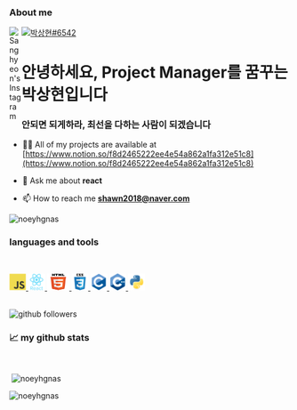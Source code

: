 ### About me

<a href="[https://instagram.com/noeyh_gnas](https://www.instagram.com/noeyh__gnas/)" target="_blank">
  <img align="left" alt="Sanghyeon's Instagram" width="22px" src="https://raw.githubusercontent.com/hussainweb/hussainweb/main/icons/instagram.png" />
</a>
<a href="https://discord.gg/박상현#6542" target="blank"><img align="center" src="https://raw.githubusercontent.com/rahuldkjain/github-profile-readme-generator/master/src/images/icons/Social/discord.svg" alt="박상현#6542" height="30" width="40" /></a>
</a>

<br />

<h1 align="left">안녕하세요, Project Manager를 꿈꾸는 박상현입니다</h1>
<h3 align="left">안되면 되게하라, 최선을 다하는 사람이 되겠습니다</h3>

- 👩‍💻 All of my projects are available at [https://www.notion.so/f8d2465222ee4e54a862a1fa312e51c8](https://www.notion.so/f8d2465222ee4e54a862a1fa312e51c8)

- 💬 Ask me about **react**

- 📫 How to reach me **shawn2018@naver.com**

<p align="left"> <img src="https://komarev.com/ghpvc/?username=noeyhgnas&label=Profile%20views&color=0e75b6&style=flat" alt="noeyhgnas" /> </p>

<h3 align="left">languages and tools</h3>
<br />
<p align="left">
  
  <a href="https://developer.mozilla.org/en-US/docs/Web/JavaScript" target="_blank" rel="noreferrer">
    <img src="https://raw.githubusercontent.com/devicons/devicon/master/icons/javascript/javascript-original.svg" alt="javascript" height="30"/>
  </a>
  
  <a href="https://reactjs.org/" target="_blank" rel="noreferrer">
    <img src="https://raw.githubusercontent.com/devicons/devicon/master/icons/react/react-original-wordmark.svg" alt="react" height="30"/>
  </a>
 
  <a href="https://www.w3.org/html/" target="_blank" rel="noreferrer">
    <img src="https://raw.githubusercontent.com/devicons/devicon/master/icons/html5/html5-original-wordmark.svg" alt="html5" width="40" height="30"/>
  </a>
  
  <a href="https://www.w3schools.com/css/" target="_blank" rel="noreferrer">
     <img src="https://raw.githubusercontent.com/devicons/devicon/master/icons/css3/css3-original-wordmark.svg" alt="css3" height="30"/>
  </a>
  
  <a href="https://www.cprogramming.com/" target="_blank" rel="noreferrer">
     <img src="https://raw.githubusercontent.com/devicons/devicon/master/icons/c/c-original.svg" alt="c" height="30"/>
  </a>

  <a href="https://www.w3schools.com/cpp/" target="_blank" rel="noreferrer">
     <img src="https://raw.githubusercontent.com/devicons/devicon/master/icons/cplusplus/cplusplus-original.svg" alt="cplusplus" height="30"/>
  </a>

  <a href="https://www.python.org/" target="_blank" rel="noreferrer">
     <img src="https://raw.githubusercontent.com/devicons/devicon/master/icons/python/python-original.svg" alt="c" height="30"/>
  </a>
  


</p>

<br />
<!-- <img align="right" alt="GIF" src="https://github.com/abhisheknaiidu/abhisheknaiidu/blob/master/code.gif?raw=true" width="500" height="320" /> -->

<div>
  <img src="https://img.shields.io/github/followers/noeyhgnas?style=social" alt="github followers" height="24" />
</div>

<h3 align="left">📈 my github stats</h3>
<br />

<p  align="left">&nbsp;<img align="center" src="https://github-readme-stats.vercel.app/api?username=noeyhgnas&show_icons=true&theme=gotham&locale=en" alt="noeyhgnas" /></p>

<p  align="center"><img align="left" src="https://github-readme-streak-stats.herokuapp.com/?user=noeyhgnas&theme=gotham" alt="noeyhgnas" /></p>
